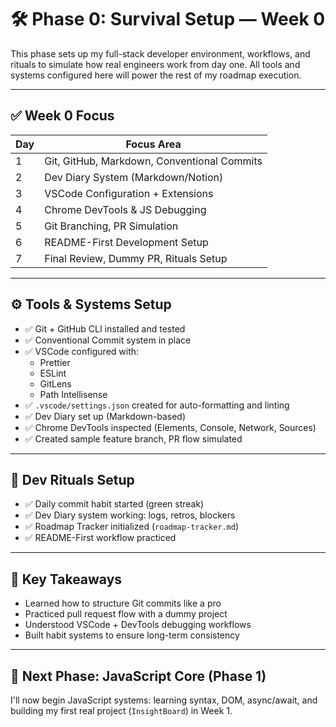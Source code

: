 # 🛠️ Phase 0: Survival Setup — Week 0

This phase sets up my full-stack developer environment, workflows, and rituals to simulate how real engineers work from day one. All tools and systems configured here will power the rest of my roadmap execution.

---

## ✅ Week 0 Focus

| Day | Focus Area                                  |
| --- | ------------------------------------------- |
| 1   | Git, GitHub, Markdown, Conventional Commits |
| 2   | Dev Diary System (Markdown/Notion)          |
| 3   | VSCode Configuration + Extensions           |
| 4   | Chrome DevTools & JS Debugging              |
| 5   | Git Branching, PR Simulation                |
| 6   | README-First Development Setup              |
| 7   | Final Review, Dummy PR, Rituals Setup       |

---

## ⚙️ Tools & Systems Setup

- ✅ Git + GitHub CLI installed and tested
- ✅ Conventional Commit system in place
- ✅ VSCode configured with:
  - Prettier
  - ESLint
  - GitLens
  - Path Intellisense
- ✅ `.vscode/settings.json` created for auto-formatting and linting
- ✅ Dev Diary set up (Markdown-based)
- ✅ Chrome DevTools inspected (Elements, Console, Network, Sources)
- ✅ Created sample feature branch, PR flow simulated

---

## 📝 Dev Rituals Setup

- ✅ Daily commit habit started (green streak)
- ✅ Dev Diary system working: logs, retros, blockers
- ✅ Roadmap Tracker initialized (`roadmap-tracker.md`)
- ✅ README-First workflow practiced

---

## 🧠 Key Takeaways

- Learned how to structure Git commits like a pro
- Practiced pull request flow with a dummy project
- Understood VSCode + DevTools debugging workflows
- Built habit systems to ensure long-term consistency

---

## 📍 Next Phase: JavaScript Core (Phase 1)

I'll now begin JavaScript systems: learning syntax, DOM, async/await, and building my first real project (`InsightBoard`) in Week 1.
